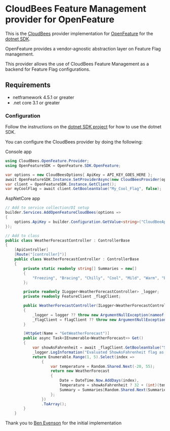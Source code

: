 # CloudBees Feature Management provider for OpenFeature

This is the [CloudBees](https://www.cloudbees.com/products/feature-management) provider implementation for [OpenFeature](https://openfeature.dev/) for the [dotnet SDK](https://github.com/open-feature/dotnet-sdk).

OpenFeature provides a vendor-agnostic abstraction layer on Feature Flag management.

This provider allows the use of CloudBees Feature Management as a backend for Feature Flag configurations.

## Requirements
- netframework 4.5.1 or greater
- .net core 3.1 or greater

### Configuration

Follow the instructions on the [dotnet SDK project](https://github.com/open-feature/dotnet-sdk) for how to use the dotnet SDK.

You can configure the CloudBees provider by doing the following:


Console app
```csharp
using CloudBees.OpenFeature.Provider;
using OpenFeatureSDK = OpenFeature.SDK.OpenFeature;

var options = new CloudBeesOptions{ ApiKey = API_KEY_GOES_HERE };
await OpenFeatureSDK.Instance.SetProviderAsync(new CloudBeesProvider(options));
var client = OpenFeatureSDK.Instance.GetClient();
var myCoolFlag = await client.GetBooleanValue("My_Cool_Flag", false);
```

AspNetCore app
```csharp
// Add to service collection/DI setup
builder.Services.AddOpenFeatureCloudBees(options =>
{
    options.ApiKey = builder.Configuration.GetValue<string>("CloudBeeApiKey");
});

// Add to class
public class WeatherForecastController : ControllerBase
{
    [ApiController]
    [Route("[controller]")]
    public class WeatherForecastController : ControllerBase
    {
        private static readonly string[] Summaries = new[]
        {
            "Freezing", "Bracing", "Chilly", "Cool", "Mild", "Warm", "Balmy", "Hot", "Sweltering", "Scorching"
        };

        private readonly ILogger<WeatherForecastController> _logger;
        private readonly FeatureClient _flagClient;

        public WeatherForecastController(ILogger<WeatherForecastController> logger, FeatureClient flagClient)
        {
            _logger = logger ?? throw new ArgumentNullException(nameof(logger));
            _flagClient = flagClient ?? throw new ArgumentNullException(nameof(flagClient));
        }

        [HttpGet(Name = "GetWeatherForecast")]
        public async Task<IEnumerable<WeatherForecast>> Get()
        {
            var showAsFahrenheit = await _flagClient.GetBooleanValue("ShowAsFahrenheit", false);
            _logger.LogInformation("Evaluated ShowAsFahrenheit flag as {Value}", showAsFahrenheit);
            return Enumerable.Range(1, 5).Select(index =>
                {
                    var temperature = Random.Shared.Next(-20, 55);
                    return new WeatherForecast
                    {
                        Date = DateTime.Now.AddDays(index),
                        Temperature = showAsFahrenheit ? 32 + (int)(temperature / 0.5556) : temperature,
                        Summary = Summaries[Random.Shared.Next(Summaries.Length)]
                    };
                })
                .ToArray();
        }
    }
```

Thank you to [Ben Evenson](https://github.com/benjiro) for the initial implementation

